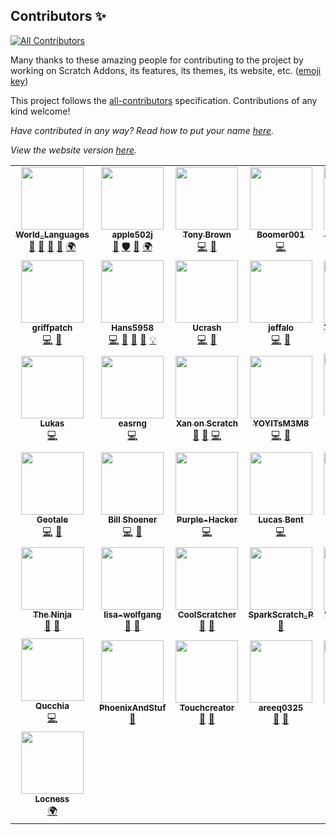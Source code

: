 ## Contributors ✨
<!-- ALL-CONTRIBUTORS-BADGE:START - Do not remove or modify this section -->
[![All Contributors](https://img.shields.io/badge/all_contributors-43-orange.svg?style=flat-square)](#contributors-)
<!-- ALL-CONTRIBUTORS-BADGE:END -->

Many thanks to these amazing people for contributing to the project by working on Scratch Addons, its features, its themes, its website, etc. ([emoji key](https://allcontributors.org/docs/en/emoji-key))

This project follows the [all-contributors](https://github.com/all-contributors/all-contributors) specification. Contributions of any kind welcome!

*Have contributed in any way? Read how to put your name [here](https://github.com/ScratchAddons/contributors/issue/12).*

*View the website version [here](https://scratchaddons.com/contributors).*

<!-- ALL-CONTRIBUTORS-LIST:START - Do not remove or modify this section -->
<!-- prettier-ignore-start -->
<!-- markdownlint-disable -->
<table>
  <tr>
    <td align="center"><a href="https://github.com/WorldLanguages"><img src="https://avatars1.githubusercontent.com/u/17484114?v=4" width="100px;" alt=""/><br /><sub><b>World_Languages</b></sub></a><br /><a href="#projectManagement-WorldLanguages" title="Project Management">📆</a> <a href="#maintenance-WorldLanguages" title="Maintenance">🚧</a> <a href="#ideas-WorldLanguages" title="Ideas, Planning, & Feedback">🤔</a> <a href="#business-WorldLanguages" title="Business development">💼</a> <a href="#translation-WorldLanguages" title="Translation">🌍</a></td>
    <td align="center"><a href="https://github.com/apple502j"><img src="https://avatars1.githubusercontent.com/u/33279053?v=4" width="100px;" alt=""/><br /><sub><b>apple502j</b></sub></a><br /><a href="#maintenance-apple502j" title="Maintenance">🚧</a> <a href="#security-apple502j" title="Security">🛡️</a> <a href="https://github.com/ScratchAddons/contributors/issues?q=author%3Aapple502j" title="Bug reports">🐛</a> <a href="#translation-apple502j" title="Translation">🌍</a></td>
    <td align="center"><a href="https://scratch.mit.edu/users/TonyBrown148/"><img src="https://avatars1.githubusercontent.com/u/28220642?v=4" width="100px;" alt=""/><br /><sub><b>Tony Brown</b></sub></a><br /><a href="https://github.com/ScratchAddons/contributors/commits?author=tb148" title="Code">💻</a> <a href="#tool-tb148" title="Tools">🔧</a></td>
    <td align="center"><a href="https://scratch.mit.edu/users/Boomer001/"><img src="https://avatars0.githubusercontent.com/u/60622217?v=4" width="100px;" alt=""/><br /><sub><b>Boomer001</b></sub></a><br /><a href="https://github.com/ScratchAddons/contributors/commits?author=BoomerScratch" title="Code">💻</a></td>
    <td align="center"><a href="https://github.com/Explosion-Scratch"><img src="https://avatars0.githubusercontent.com/u/61319150?v=4" width="100px;" alt=""/><br /><sub><b>--Explosion--</b></sub></a><br /><a href="https://github.com/ScratchAddons/contributors/commits?author=Explosion-Scratch" title="Code">💻</a> <a href="https://github.com/ScratchAddons/contributors/commits?author=Explosion-Scratch" title="Documentation">📖</a> <a href="#ideas-Explosion-Scratch" title="Ideas, Planning, & Feedback">🤔</a> <a href="https://github.com/ScratchAddons/contributors/issues?q=author%3AExplosion-Scratch" title="Bug reports">🐛</a></td>
    <td align="center"><a href="https://github.com/GrahamSH-LLK"><img src="https://avatars0.githubusercontent.com/u/64214252?v=4" width="100px;" alt=""/><br /><sub><b>GrahamSH</b></sub></a><br /><a href="https://github.com/ScratchAddons/contributors/commits?author=GrahamSH-LLK" title="Code">💻</a> <a href="#ideas-GrahamSH-LLK" title="Ideas, Planning, & Feedback">🤔</a> <a href="https://github.com/ScratchAddons/contributors/commits?author=GrahamSH-LLK" title="Documentation">📖</a> <a href="#design-GrahamSH-LLK" title="Design">🎨</a></td>
    <td align="center"><a href="https://scratch.mit.edu/users/Maximouse"><img src="https://avatars1.githubusercontent.com/u/51849865?v=4" width="100px;" alt=""/><br /><sub><b>MaxiMouse</b></sub></a><br /><a href="https://github.com/ScratchAddons/contributors/commits?author=mxmou" title="Code">💻</a> <a href="#example-mxmou" title="Examples">💡</a></td>
  </tr>
  <tr>
    <td align="center"><a href="https://github.com/griffpatch"><img src="https://avatars2.githubusercontent.com/u/6737342?v=4" width="100px;" alt=""/><br /><sub><b>griffpatch</b></sub></a><br /><a href="https://github.com/ScratchAddons/contributors/commits?author=griffpatch" title="Code">💻</a> <a href="#business-griffpatch" title="Business development">💼</a></td>
    <td align="center"><a href="https://github.com/Hans5958"><img src="https://avatars1.githubusercontent.com/u/11584103?v=4" width="100px;" alt=""/><br /><sub><b>Hans5958</b></sub></a><br /><a href="https://github.com/ScratchAddons/contributors/commits?author=Hans5958" title="Code">💻</a> <a href="https://github.com/ScratchAddons/contributors/commits?author=Hans5958" title="Documentation">📖</a> <a href="#ideas-Hans5958" title="Ideas, Planning, & Feedback">🤔</a> <a href="#tool-Hans5958" title="Tools">🔧</a> <a href="#example-Hans5958" title="Examples">💡</a></td>
    <td align="center"><a href="https://github.com/GDUcrash"><img src="https://avatars2.githubusercontent.com/u/35695734?v=4" width="100px;" alt=""/><br /><sub><b>Ucrash</b></sub></a><br /><a href="https://github.com/ScratchAddons/contributors/commits?author=GDUcrash" title="Code">💻</a> <a href="#design-GDUcrash" title="Design">🎨</a></td>
    <td align="center"><a href="https://github.com/jeffalo"><img src="https://avatars0.githubusercontent.com/u/40470736?v=4" width="100px;" alt=""/><br /><sub><b>jeffalo</b></sub></a><br /><a href="https://github.com/ScratchAddons/contributors/commits?author=jeffalo" title="Code">💻</a> <a href="#ideas-jeffalo" title="Ideas, Planning, & Feedback">🤔</a></td>
    <td align="center"><a href="https://github.com/GarboMuffin"><img src="https://avatars1.githubusercontent.com/u/33787854?v=4" width="100px;" alt=""/><br /><sub><b>Thomas Weber</b></sub></a><br /><a href="https://github.com/ScratchAddons/contributors/commits?author=GarboMuffin" title="Code">💻</a></td>
    <td align="center"><a href="https://git.ed1.club/"><img src="https://avatars3.githubusercontent.com/u/9948030?v=4" width="100px;" alt=""/><br /><sub><b>(quasar) nebula</b></sub></a><br /><a href="https://github.com/ScratchAddons/contributors/commits?author=towerofnix" title="Code">💻</a></td>
    <td align="center"><a href="https://github.com/NoobTracker"><img src="https://avatars0.githubusercontent.com/u/63962365?v=4" width="100px;" alt=""/><br /><sub><b>NoobTracker</b></sub></a><br /><a href="https://github.com/ScratchAddons/contributors/commits?author=NoobTracker" title="Code">💻</a> <a href="#ideas-NoobTracker" title="Ideas, Planning, & Feedback">🤔</a></td>
  </tr>
  <tr>
    <td align="center"><a href="https://holliger.me/"><img src="https://avatars0.githubusercontent.com/u/14064434?v=4" width="100px;" alt=""/><br /><sub><b>Lukas</b></sub></a><br /><a href="https://github.com/ScratchAddons/contributors/commits?author=lholliger" title="Code">💻</a></td>
    <td align="center"><a href="https://easrng-blag.glitch.me/"><img src="https://avatars0.githubusercontent.com/u/23086727?v=4" width="100px;" alt=""/><br /><sub><b>easrng</b></sub></a><br /><a href="https://github.com/ScratchAddons/contributors/commits?author=easrng" title="Code">💻</a></td>
    <td align="center"><a href="https://github.com/Ani-Xan"><img src="https://avatars1.githubusercontent.com/u/57809064?v=4" width="100px;" alt=""/><br /><sub><b>Xan on Scratch</b></sub></a><br /><a href="https://github.com/ScratchAddons/contributors/issues?q=author%3AAni-Xan" title="Bug reports">🐛</a> <a href="#ideas-Ani-Xan" title="Ideas, Planning, & Feedback">🤔</a> <a href="https://github.com/ScratchAddons/contributors/commits?author=Ani-Xan" title="Code">💻</a></td>
    <td align="center"><a href="https://yoyitsm3m8.github.io/"><img src="https://avatars0.githubusercontent.com/u/49005044?v=4" width="100px;" alt=""/><br /><sub><b>YOYITsM3M8</b></sub></a><br /><a href="https://github.com/ScratchAddons/contributors/commits?author=YOYITsM3M8" title="Code">💻</a> <a href="#ideas-YOYITsM3M8" title="Ideas, Planning, & Feedback">🤔</a></td>
    <td align="center"><a href="https://github.com/Platinum-Phoenix"><img src="https://avatars3.githubusercontent.com/u/54418727?v=4" width="100px;" alt=""/><br /><sub><b>Platinum Phoenix</b></sub></a><br /><a href="#ideas-Platinum-Phoenix" title="Ideas, Planning, & Feedback">🤔</a></td>
    <td align="center"><a href="https://github.com/scratchusernamemrtbts"><img src="https://avatars0.githubusercontent.com/u/66320961?v=4" width="100px;" alt=""/><br /><sub><b>meepooh</b></sub></a><br /><a href="#ideas-scratchusernamemrtbts" title="Ideas, Planning, & Feedback">🤔</a> <a href="https://github.com/ScratchAddons/contributors/issues?q=author%3Ascratchusernamemrtbts" title="Bug reports">🐛</a></td>
    <td align="center"><a href="https://github.com/DroneBetter"><img src="https://avatars3.githubusercontent.com/u/58664547?v=4" width="100px;" alt=""/><br /><sub><b>DroneBetter</b></sub></a><br /><a href="#ideas-DroneBetter" title="Ideas, Planning, & Feedback">🤔</a></td>
  </tr>
  <tr>
    <td align="center"><a href="https://github.com/Geotale"><img src="https://avatars2.githubusercontent.com/u/72356786?v=4" width="100px;" alt=""/><br /><sub><b>Geotale</b></sub></a><br /><a href="https://github.com/ScratchAddons/contributors/commits?author=Geotale" title="Code">💻</a> <a href="#ideas-Geotale" title="Ideas, Planning, & Feedback">🤔</a></td>
    <td align="center"><a href="https://twitter.com/zenithrogue"><img src="https://avatars0.githubusercontent.com/u/11393734?v=4" width="100px;" alt=""/><br /><sub><b>Bill Shoener</b></sub></a><br /><a href="https://github.com/ScratchAddons/contributors/commits?author=ZenithRogue" title="Code">💻</a> <a href="#ideas-ZenithRogue" title="Ideas, Planning, & Feedback">🤔</a></td>
    <td align="center"><a href="https://github.com/Purple-Hacker"><img src="https://avatars2.githubusercontent.com/u/63299718?v=4" width="100px;" alt=""/><br /><sub><b>Purple-Hacker</b></sub></a><br /><a href="https://github.com/ScratchAddons/contributors/commits?author=Purple-Hacker" title="Code">💻</a></td>
    <td align="center"><a href="https://github.com/lucasBent"><img src="https://avatars2.githubusercontent.com/u/49736712?v=4" width="100px;" alt=""/><br /><sub><b>Lucas Bent</b></sub></a><br /><a href="https://github.com/ScratchAddons/contributors/commits?author=lucasBent" title="Code">💻</a></td>
    <td align="center"><a href="https://github.com/TheColaber"><img src="https://avatars3.githubusercontent.com/u/72760579?v=4" width="100px;" alt=""/><br /><sub><b>TheColaber</b></sub></a><br /><a href="https://github.com/ScratchAddons/contributors/commits?author=TheColaber" title="Code">💻</a> <a href="#example-TheColaber" title="Examples">💡</a></td>
    <td align="center"><a href="https://github.com/pufferfish101007"><img src="https://avatars1.githubusercontent.com/u/50246616?v=4" width="100px;" alt=""/><br /><sub><b>Pufferfish101007</b></sub></a><br /><a href="#ideas-pufferfish101007" title="Ideas, Planning, & Feedback">🤔</a> <a href="https://github.com/ScratchAddons/contributors/commits?author=pufferfish101007" title="Code">💻</a> <a href="https://github.com/ScratchAddons/contributors/issues?q=author%3Apufferfish101007" title="Bug reports">🐛</a></td>
    <td align="center"><a href="https://github.com/MasimbaTheHuman"><img src="https://avatars3.githubusercontent.com/u/64666021?v=4" width="100px;" alt=""/><br /><sub><b>MasimbaTheHuman</b></sub></a><br /><a href="#ideas-MasimbaTheHuman" title="Ideas, Planning, & Feedback">🤔</a> <a href="https://github.com/ScratchAddons/contributors/issues?q=author%3AMasimbaTheHuman" title="Bug reports">🐛</a></td>
  </tr>
  <tr>
    <td align="center"><a href="http://thebugsquash.wixsite.com/samuraininja"><img src="https://avatars0.githubusercontent.com/u/69609060?v=4" width="100px;" alt=""/><br /><sub><b>The Ninja</b></sub></a><br /><a href="#ideas-samuraininja360" title="Ideas, Planning, & Feedback">🤔</a> <a href="https://github.com/ScratchAddons/contributors/issues?q=author%3Asamuraininja360" title="Bug reports">🐛</a></td>
    <td align="center"><a href="http://scratch.mit.edu/users/lisa_wolfgang"><img src="https://avatars2.githubusercontent.com/u/43426138?v=4" width="100px;" alt=""/><br /><sub><b>lisa-wolfgang</b></sub></a><br /><a href="#ideas-lisa-wolfgang" title="Ideas, Planning, & Feedback">🤔</a> <a href="https://github.com/ScratchAddons/contributors/issues?q=author%3Alisa-wolfgang" title="Bug reports">🐛</a></td>
    <td align="center"><a href="http://kidcreatorsteam.com"><img src="https://avatars1.githubusercontent.com/u/65724251?v=4" width="100px;" alt=""/><br /><sub><b>CoolScratcher</b></sub></a><br /><a href="https://github.com/ScratchAddons/contributors/issues?q=author%3ACool-Scratcher" title="Bug reports">🐛</a> <a href="#ideas-Cool-Scratcher" title="Ideas, Planning, & Feedback">🤔</a></td>
    <td align="center"><a href="https://scratch.mit.edu/users/SparkScratch_P/"><img src="https://avatars2.githubusercontent.com/u/73777108?v=4" width="100px;" alt=""/><br /><sub><b>SparkScratch_P</b></sub></a><br /><a href="#ideas-SparkScratch-P" title="Ideas, Planning, & Feedback">🤔</a></td>
    <td align="center"><a href="http://wgyt.tk"><img src="https://avatars3.githubusercontent.com/u/68466727?v=4" width="100px;" alt=""/><br /><sub><b>William (Wgyt)</b></sub></a><br /><a href="https://github.com/ScratchAddons/contributors/commits?author=wgyt735yt" title="Documentation">📖</a> <a href="https://github.com/ScratchAddons/contributors/issues?q=author%3Awgyt735yt" title="Bug reports">🐛</a></td>
    <td align="center"><a href="https://github.com/Mast3rGenius"><img src="https://avatars2.githubusercontent.com/u/50230324?v=4" width="100px;" alt=""/><br /><sub><b>Mast3rGenius</b></sub></a><br /><a href="https://github.com/ScratchAddons/contributors/commits?author=Mast3rGenius" title="Code">💻</a></td>
    <td align="center"><a href="http://daniel4scratch.wordpress.com"><img src="https://avatars3.githubusercontent.com/u/65277548?v=4" width="100px;" alt=""/><br /><sub><b>Daniel</b></sub></a><br /><a href="https://github.com/ScratchAddons/contributors/commits?author=Daniel4-Scratch" title="Code">💻</a></td>
  </tr>
  <tr>
    <td align="center"><a href="https://scratch.mit.edu/users/qucchia/"><img src="https://avatars3.githubusercontent.com/u/45072410?v=4" width="100px;" alt=""/><br /><sub><b>Qucchia</b></sub></a><br /><a href="https://github.com/ScratchAddons/contributors/commits?author=qucchia" title="Code">💻</a></td>
    <td align="center"><a href="https://github.com/PhoenixAndStuf"><img src="https://avatars3.githubusercontent.com/u/75099144?v=4" width="100px;" alt=""/><br /><sub><b>PhoenixAndStuf</b></sub></a><br /><a href="#ideas-PhoenixAndStuf" title="Ideas, Planning, & Feedback">🤔</a></td>
    <td align="center"><a href="https://github.com/Touchcreator"><img src="https://avatars2.githubusercontent.com/u/64277067?v=4" width="100px;" alt=""/><br /><sub><b>Touchcreator</b></sub></a><br /><a href="https://github.com/ScratchAddons/contributors/issues?q=author%3ATouchcreator" title="Bug reports">🐛</a> <a href="#ideas-Touchcreator" title="Ideas, Planning, & Feedback">🤔</a></td>
    <td align="center"><a href="https://github.com/areeq0325"><img src="https://avatars0.githubusercontent.com/u/69761212?v=4" width="100px;" alt=""/><br /><sub><b>areeq0325</b></sub></a><br /><a href="https://github.com/ScratchAddons/contributors/issues?q=author%3Aareeq0325" title="Bug reports">🐛</a> <a href="#ideas-areeq0325" title="Ideas, Planning, & Feedback">🤔</a></td>
    <td align="center"><a href="https://github.com/Marc92020"><img src="https://avatars2.githubusercontent.com/u/75702334?v=4" width="100px;" alt=""/><br /><sub><b>Marc92020</b></sub></a><br /><a href="https://github.com/ScratchAddons/contributors/issues?q=author%3AMarc92020" title="Bug reports">🐛</a></td>
    <td align="center"><a href="https://github.com/RustingRobot"><img src="https://avatars3.githubusercontent.com/u/50629201?v=4" width="100px;" alt=""/><br /><sub><b>RustingRobot</b></sub></a><br /><a href="#translation-RustingRobot" title="Translation">🌍</a></td>
    <td align="center"><a href="http://ahmetlii.github.io"><img src="https://avatars3.githubusercontent.com/u/63475369?v=4" width="100px;" alt=""/><br /><sub><b>Ahmet</b></sub></a><br /><a href="#translation-ahmetlii" title="Translation">🌍</a></td>
  </tr>
  <tr>
    <td align="center"><a href="https://locness.duckdns.org"><img src="https://avatars1.githubusercontent.com/u/37651007?v=4" width="100px;" alt=""/><br /><sub><b>Locness</b></sub></a><br /><a href="#translation-locness3" title="Translation">🌍</a></td>
  </tr>
</table>

<!-- markdownlint-enable -->
<!-- prettier-ignore-end -->
<!-- ALL-CONTRIBUTORS-LIST:END -->
